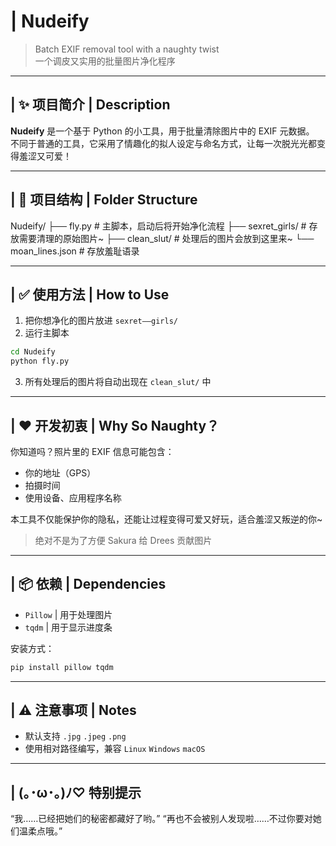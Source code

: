 # | Nudeify

> Batch EXIF removal tool with a naughty twist  
> 一个调皮又实用的批量图片净化程序

---

## | ✨ 项目简介 | Description

**Nudeify** 是一个基于 Python 的小工具，用于批量清除图片中的 EXIF 元数据。  
不同于普通的工具，它采用了情趣化的拟人设定与命名方式，让每一次脱光光都变得羞涩又可爱！

---

## | 📁 项目结构 | Folder Structure

Nudeify/
├── fly.py # 主脚本，启动后将开始净化流程
├── sexret_girls/ # 存放需要清理的原始图片~
├── clean_slut/ # 处理后的图片会放到这里来~
└── moan_lines.json # 存放羞耻语录

---

## | ✅ 使用方法 | How to Use

1. 把你想净化的图片放进 `sexret——girls/`
2. 运行主脚本

```bash
cd Nudeify
python fly.py
```

3. 所有处理后的图片将自动出现在 `clean_slut/` 中

---

## | ❤️  开发初衷 | Why So Naughty？

你知道吗？照片里的 EXIF 信息可能包含：

- 你的地址（GPS）
- 拍摄时间
- 使用设备、应用程序名称

本工具不仅能保护你的隐私，还能让过程变得可爱又好玩，适合羞涩又叛逆的你~

> 绝对不是为了方便 Sakura 给 Drees 贡献图片

---

## | 📦 依赖 | Dependencies

- `Pillow` | 用于处理图片
- `tqdm` | 用于显示进度条

安装方式：

```bash
pip install pillow tqdm
```

---

## | ⚠️ 注意事项 | Notes

- 默认支持 `.jpg` `.jpeg` `.png`
- 使用相对路径编写，兼容 `Linux` `Windows` `macOS`

---

## | (｡･ω･｡)ﾉ♡ 特别提示

“我……已经把她们的秘密都藏好了哟。”
“再也不会被别人发现啦……不过你要对她们温柔点哦。”
